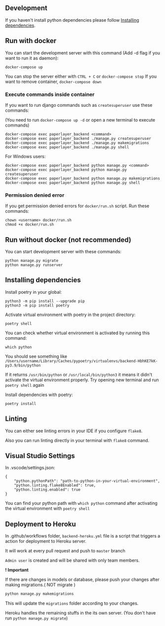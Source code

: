 ## Development
If you haven't install python dependencies please follow [Installing dependencies](Installing-dependencies).

## Run with docker
You can start the development server with this command (Add -d flag if you want to run it as daemon):
```
docker-compose up
```
You can stop the server either with `CTRL + C` or `docker-compose stop`
If you want to remove container, `docker-compose down`

### Execute commands inside container
If you want to run django commands such as `createsuperuser` use these commands:

(You need to run `docker-compose up -d` or open a new terminal to execute commands)
```
docker-compose exec paperlayer_backend <command>
docker-compose exec paperlayer_backend ./manage.py createsuperuser
docker-compose exec paperlayer_backend ./manage.py makemigrations
docker-compose exec paperlayer_backend ./manage.py shell
```

For Windows users:
```
docker-compose exec paperlayer_backend python manage.py <command>
docker-compose exec paperlayer_backend python manage.py createsuperuser
docker-compose exec paperlayer_backend python manage.py makemigrations
docker-compose exec paperlayer_backend python manage.py shell
```

### Permission denied error
If you get permission denied errors for `docker/run.sh` script. Run these commands:
```
chown <username> docker/run.sh
chmod +x docker/run.sh
```

## Run without docker (not recommended)
You can start development server with these commands:
```
python manage.py migrate
python manage.py runserver
```

## Installing dependencies

Install poetry in your global:
```
python3 -m pip install --upgrade pip
python3 -m pip install poetry
```

Activate virtual environment with poetry in the project directory:
```
poetry shell
```
You can check whether virtual environment is activated by running this command:
```
which python
```
You should see something like `/Users/username/Library/Caches/pypoetry/virtualenvs/backend-HbhKE7kK-py3.9/bin/python`

If it returns `/usr/bin/python` or `/usr/local/bin/python3` it means it didn't activate the virtual environment properly. Try opening new terminal and run `poetry shell` again

Install dependencies with poetry:
```
poetry install
```

## Linting
You can either see linting errors in your IDE if you configure `flake8`.

Also you can run linting directly in your terminal with `flake8` command.


## Visual Studio Settings
In .vscode/settings.json:
```
{
    "python.pythonPath": "path-to-python-in-your-virtual-environment",
    "python.linting.flake8Enabled": true,
    "python.linting.enabled": true
}
```
You can find your python path with `which python` command after activating the virtual environment with `poetry shell`


## Deployment to Heroku

In .github/workflows folder, `backend-heroku.yml` file is a script that triggers a action for deployment to Heroku server.

It will work at every pull request and push to `master` branch

`Admin user` is created and will be shared with only team members.

**! Important**

If there are changes in models or database, please push your changes after making migrations.( NOT migrate )
```python
python manage.py makemigrations
```

This will update the `migrations` folder according to your changes.

Heroku handles the remaining stuffs in the its own server. (You don't have run `python manage.py migrate`)


